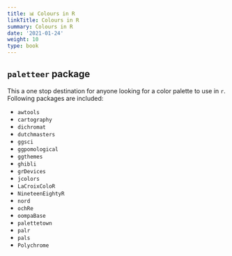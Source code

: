 ```yaml
---
title: 📊 Colours in R
linkTitle: Colours in R
summary: Colours in R
date: '2021-01-24'
weight: 10
type: book
---
```





## `paletteer` package

This a one stop destination for anyone looking for a color palette to use in `r`.
Following packages are included:
 - `awtools`
 - `cartography`
 - `dichromat`
 - `dutchmasters`
 - `ggsci`
 - `ggpomological`
 - `ggthemes`
 - `ghibli`
 - `grDevices`
 - `jcolors`
 - `LaCroixColoR`
 - `NineteenEightyR`
 - `nord`
 - `ochRe`
 - `oompaBase`
 - `palettetown`
 - `palr`
 - `pals`
 - `Polychrome`
